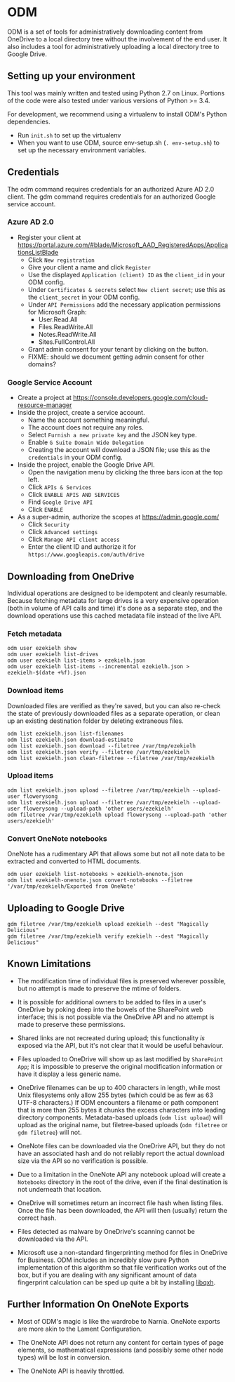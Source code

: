 # ODM

ODM is a set of tools for administratively downloading content from OneDrive
to a local directory tree without the involvement of the end user. It also
includes a tool for administratively uploading a local directory tree to Google
Drive.

## Setting up your environment

This tool was mainly written and tested using Python 2.7 on Linux. Portions of
the code were also tested under various versions of Python >= 3.4.

For development, we recommend using a virtualenv to install ODM's Python
dependencies.

* Run `init.sh` to set up the virtualenv
* When you want to use ODM, source env-setup.sh (`. env-setup.sh`) to set up the
  necessary environment variables.

## Credentials

The odm command requires credentials for an authorized Azure AD 2.0 client.
The gdm command requires credentials for an authorized Google service account.

### Azure AD 2.0

* Register your client at https://portal.azure.com/#blade/Microsoft_AAD_RegisteredApps/ApplicationsListBlade
    * Click `New registration`
    * Give your client a name and click `Register`
    * Use the displayed `Application (client) ID` as the `client_id` in your
      ODM config.
    * Under `Certificates & secrets` select `New client secret`; use this as
      the `client_secret` in your ODM config.
    * Under `API Permissions` add the necessary application
      permissions for Microsoft Graph:
        * User.Read.All
        * Files.ReadWrite.All
        * Notes.ReadWrite.All
        * Sites.FullControl.All
    * Grant admin consent for your tenant by clicking on the button.
    * FIXME: should we document getting admin consent for other domains?

### Google Service Account

* Create a project at
  https://console.developers.google.com/cloud-resource-manager
* Inside the project, create a service account.
    * Name the account something meaningful.
    * The account does not require any roles.
    * Select `Furnish a new private key` and the JSON key type.
    * Enable `G Suite Domain Wide Delegation`
    * Creating the account will download a JSON file; use this as the
      `credentials` in your ODM config.
* Inside the project, enable the Google Drive API.
    * Open the navigation menu by clicking the three bars icon at the top left.
    * Click `APIs & Services`
    * Click `ENABLE APIS AND SERVICES`
    * Find `Google Drive API`
    * Click `ENABLE`
* As a super-admin, authorize the scopes at https://admin.google.com/
    * Click `Security`
    * Click `Advanced settings`
    * Click `Manage API client access`
    * Enter the client ID and authorize it for
      `https://www.googleapis.com/auth/drive`

## Downloading from OneDrive

Individual operations are designed to be idempotent and cleanly
resumable. Because fetching metadata for large drives is a very
expensive operation (both in volume of API calls and time) it's done
as a separate step, and the download operations use this cached
metadata file instead of the live API.

### Fetch metadata

```
odm user ezekielh show
odm user ezekielh list-drives
odm user ezekielh list-items > ezekielh.json
odm user ezekielh list-items --incremental ezekielh.json > ezekielh-$(date +%f).json
```

### Download items

Downloaded files are verified as they're saved, but you can also re-check the
state of previously downloaded files as a separate operation, or clean up
an existing destination folder by deleting extraneous files.

```
odm list ezekielh.json list-filenames
odm list ezekielh.json download-estimate
odm list ezekielh.json download --filetree /var/tmp/ezekielh
odm list ezekielh.json verify --filetree /var/tmp/ezekielh
odm list ezekielh.json clean-filetree --filetree /var/tmp/ezekielh
```

### Upload items

```
odm list ezekielh.json upload --filetree /var/tmp/ezekielh --upload-user flowerysong
odm list ezekielh.json upload --filetree /var/tmp/ezekielh --upload-user flowerysong --upload-path 'other users/ezekielh'
odm filetree /var/tmp/ezekielh upload flowerysong --upload-path 'other users/ezekielh'
```

### Convert OneNote notebooks

OneNote has a rudimentary API that allows some but not all note data to be
extracted and converted to HTML documents.

```
odm user ezekielh list-notebooks > ezekielh-onenote.json
odm list ezekielh-onenote.json convert-notebooks --filetree '/var/tmp/ezekielh/Exported from OneNote'
```

## Uploading to Google Drive

```
gdm filetree /var/tmp/ezekielh upload ezekielh --dest "Magically Delicious"
gdm filetree /var/tmp/ezekielh verify ezekielh --dest "Magically Delicious"
```

## Known Limitations

* The modification time of individual files is preserved wherever possible, but
  no attempt is made to preserve the mtime of folders.

* It is possible for additional owners to be added to files in a user's OneDrive
  by poking deep into the bowels of the SharePoint web interface; this is not
  possible via the OneDrive API and no attempt is made to preserve these
  permissions.

* Shared links are not recreated during upload; this functionality *is* exposed
  via the API, but it's not clear that it would be useful behaviour.

* Files uploaded to OneDrive will show up as last modified by `SharePoint App`;
  it is impossible to preserve the original modification information or have it
  display a less generic name.

* OneDrive filenames can be up to 400 characters in length, while most Unix
  filesystems only allow 255 bytes (which could be as few as 63 UTF-8
  characters.) If ODM encounters a filename or path component that is more than
  255 bytes it chunks the excess characters into leading directory components.
  Metadata-based uploads (`odm list upload`) will upload as the original name,
  but filetree-based uploads (`odm filetree` or `gdm filetree`) will not.

* OneNote files can be downloaded via the OneDrive API, but they do not have an
  associated hash and do not reliably report the actual download size via the
  API so no verification is possible.

* Due to a limitation in the OneNote API any notebook upload will create a
  `Notebooks` directory in the root of the drive, even if the final destination
  is not underneath that location.

* OneDrive will sometimes return an incorrect file hash when listing files.
  Once the file has been downloaded, the API will then (usually) return the
  correct hash.

* Files detected as malware by OneDrive's scanning cannot be downloaded via
  the API.

* Microsoft use a non-standard fingerprinting method for files in OneDrive for
  Business. ODM includes an incredibly slow pure Python implementation of this
  algorithm so that file verification works out of the box, but if you are
  dealing with any significant amount of data fingerprint calculation can be
  sped up quite a bit by installing
  [libqxh](https://github.com/flowerysong/quickxorhash).

## Further Information On OneNote Exports

* Most of ODM's magic is like the wardrobe to Narnia. OneNote exports are more
  akin to the Lament Configuration.

* The OneNote API does not return any content for certain types of page
  elements, so mathematical expressions (and possibly some other node types)
  will be lost in conversion.

* The OneNote API is heavily throttled.
